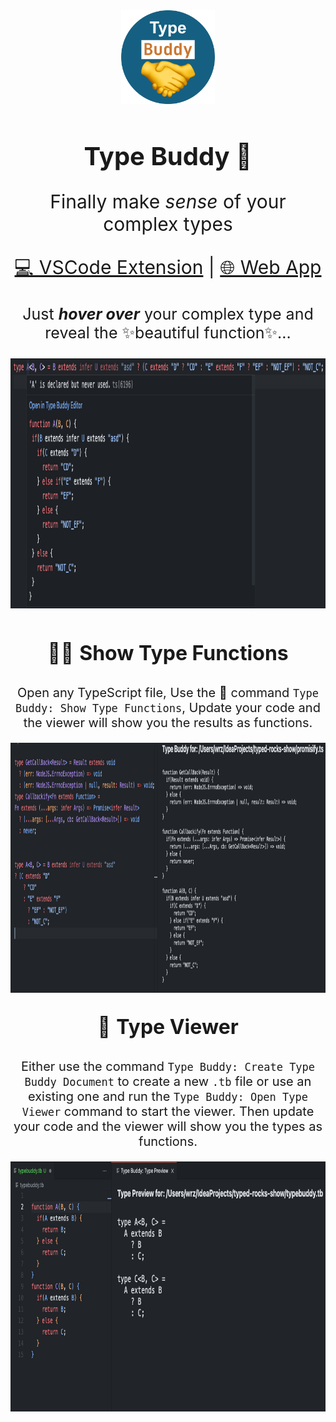 <div align="center">
<img src="https://github.com/typed-rocks/type-buddy/blob/main/extension/imgs/typebuddy-icon.png?raw=true" alt="Icon" width="150">
</div>
<h1 align="center" style="font-weight: bold; font-size: 40px;">Type Buddy 🤝</h1>

<p align="center" style="font-size: 30px">Finally make <i>sense</i> of your complex types</p>
<p align="center" style="font-size: 30px"><a href="">💻 VSCode Extension</a> | <a href="https://typed-rocks.github.
io/type-buddy">🌐 
Web 
App</a></p>
<div align="center">
<p style="font-size:25px">Just <b><i>hover over</i></b> your complex type and reveal the ✨beautiful function✨...</p>
<img src="https://github.com/typed-rocks/type-buddy/blob/main/extension/imgs/hover.png?raw=true" alt="Type Buddy Hover" height="400">
<br /><br />
<p style="font-size:2rem">🕵️‍♂️ <b>Show Type Functions</b></p>
<p style="font-size: 1.25rem">
Open any TypeScript file, Use the 🎨 command <code>Type Buddy: Show Type Functions</code>, Update your code and the viewer will show you the results as functions.</p>
<img src="https://github.com/typed-rocks/type-buddy/blob/main/extension/imgs/show-functions.png?raw=true" alt="Type Buddy: Show Functions" height="400px" />

<p style="font-size:2rem">👀 <b>Type Viewer</b></p>
<p style="font-size: 1.25rem">
Either use the command <code>Type Buddy: Create Type Buddy Document</code> to create a new <code>.tb</code> file or use an existing one and run the <code>Type Buddy: Open Type Viewer</code> command to start the viewer. Then update your code and the viewer will show you the types as functions.</p>

<img src="https://github.com/typed-rocks/type-buddy/blob/main/extension/imgs/type-preview.png?raw=true" alt="Type Preview" height="400">
</div>
